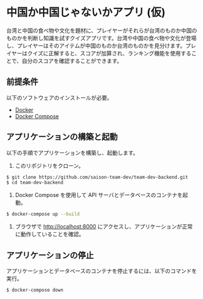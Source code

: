# 中国か中国じゃないかアプリ (仮)

台湾と中国の食べ物や文化を題材に、プレイヤーがそれらが台湾のものか中国のものかを判断し知識を試すクイズアプリです。台湾や中国の食べ物や文化が登場し、プレイヤーはそのアイテムが中国のものか台湾のものかを見分けます。プレイヤーはクイズに正解すると、スコアが加算され、ランキング機能を使用することで、自分のスコアを確認することができます。

## 前提条件

以下のソフトウェアのインストールが必要。

- [Docker](https://www.docker.com/)
- [Docker Compose](https://docs.docker.com/compose/)

## アプリケーションの構築と起動

以下の手順でアプリケーションを構築し、起動します。

1. このリポジトリをクローン。

```bash
$ git clone https://github.com/saison-team-dev/team-dev-backend.git
$ cd team-dev-backend
```

1. Docker Compose を使用して API サーバとデータベースのコンテナを起動。

```bash
$ docker-compose up --build
```

1. ブラウザで [http://localhost:8000](http://localhost:8000/) にアクセスし、アプリケーションが正常に動作していることを確認。

## アプリケーションの停止

アプリケーションとデータベースのコンテナを停止するには、以下のコマンドを実行。

```bash
$ docker-compose down
```
